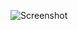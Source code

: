 ![Screenshot](https://raw.githubusercontent.com/Cryakl/Ultimate-RAT-Collection/refs/heads/main/JRat/jRAT%205/Screenshot.png)
